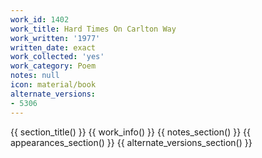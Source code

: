 ```yaml
---
work_id: 1402
work_title: Hard Times On Carlton Way
work_written: '1977'
written_date: exact
work_collected: 'yes'
work_category: Poem
notes: null
icon: material/book
alternate_versions:
- 5306
---
```


{{ section_title() }}
{{ work_info() }}
{{ notes_section() }}
{{ appearances_section() }}
{{ alternate_versions_section() }}